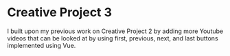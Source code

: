 # Creative Project 3

I built upon my previous work on Creative Project 2 by adding more Youtube videos that can be looked at by using first, previous, next, and last buttons implemented using Vue. 

